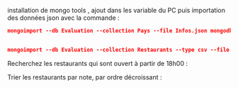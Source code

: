 installation de mongo tools , ajout dans les variable du PC puis importation des données json avec la commande :

```json
mongoimport --db Evaluation --collection Pays --file Infos.json mongodb+srv://test:bLdDVadMREeSumR1@cluster0.onvn7qm.mongodb.net/?retryWrites=true // POUR JSON


mongoimport --db Evaluation --collection Restaurants --type csv --file pizza_hut_locations.csv --headerline mongodb+srv://test:bLdDVadMREeSumR1@cluster0.onvn7qm.mongodb.net/?retryWrites=true // pour un csv
```
Recherchez les restaurants qui sont ouvert à partir de 18h00 :

Trier les restaurants par note, par ordre décroissant :